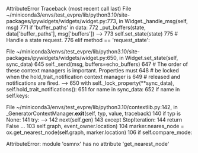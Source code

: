 AttributeError                            Traceback (most recent call last)
File ~/miniconda3/envs/test_evpre/lib/python3.10/site-packages/ipywidgets/widgets/widget.py:773, in Widget._handle_msg(self, msg)
    771         if 'buffer_paths' in data:
    772             _put_buffers(state, data['buffer_paths'], msg['buffers'])
--> 773         self.set_state(state)
    775 # Handle a state request.
    776 elif method == 'request_state':

File ~/miniconda3/envs/test_evpre/lib/python3.10/site-packages/ipywidgets/widgets/widget.py:650, in Widget.set_state(self, sync_data)
    645         self._send(msg, buffers=echo_buffers)
    647 # The order of these context managers is important. Properties must
    648 # be locked when the hold_trait_notification context manager is
    649 # released and notifications are fired.
--> 650 with self._lock_property(**sync_data), self.hold_trait_notifications():
    651     for name in sync_data:
    652         if name in self.keys:

File ~/miniconda3/envs/test_evpre/lib/python3.10/contextlib.py:142, in _GeneratorContextManager.__exit__(self, typ, value, traceback)
    140 if typ is None:
    141     try:
--> 142         next(self.gen)
    143     except StopIteration:
    144         return False
...
    103         self.graph, event_owner.location)
    104     marker.neares_node = ox.get_nearest_node(self.graph, marker.location)
    106     if self.compare_mode:

AttributeError: module 'osmnx' has no attribute 'get_nearest_node'